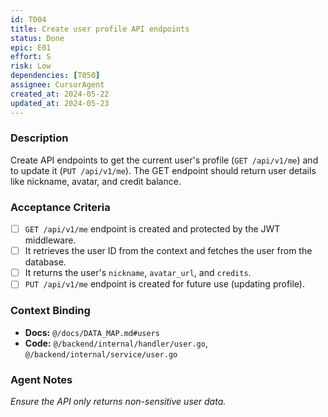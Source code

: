 ```yaml
---
id: T004
title: Create user profile API endpoints
status: Done
epic: E01
effort: S
risk: Low
dependencies: [T050]
assignee: CursorAgent
created_at: 2024-05-22
updated_at: 2024-05-23
---
```


### Description

Create API endpoints to get the current user's profile (`GET /api/v1/me`) and to update it (`PUT /api/v1/me`). The GET endpoint should return user details like nickname, avatar, and credit balance.

### Acceptance Criteria

- [ ] `GET /api/v1/me` endpoint is created and protected by the JWT middleware.
- [ ] It retrieves the user ID from the context and fetches the user from the database.
- [ ] It returns the user's `nickname`, `avatar_url`, and `credits`.
- [ ] `PUT /api/v1/me` endpoint is created for future use (updating profile).

### Context Binding

- **Docs:** `@/docs/DATA_MAP.md#users`
- **Code:** `@/backend/internal/handler/user.go`, `@/backend/internal/service/user.go`

### Agent Notes

*Ensure the API only returns non-sensitive user data.* 